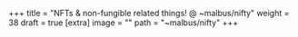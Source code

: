 
+++
title = "NFTs & non-fungible related things! @ ~malbus/nifty"
weight = 38
draft = true
[extra]
image = ""
path = "~malbus/nifty"
+++


